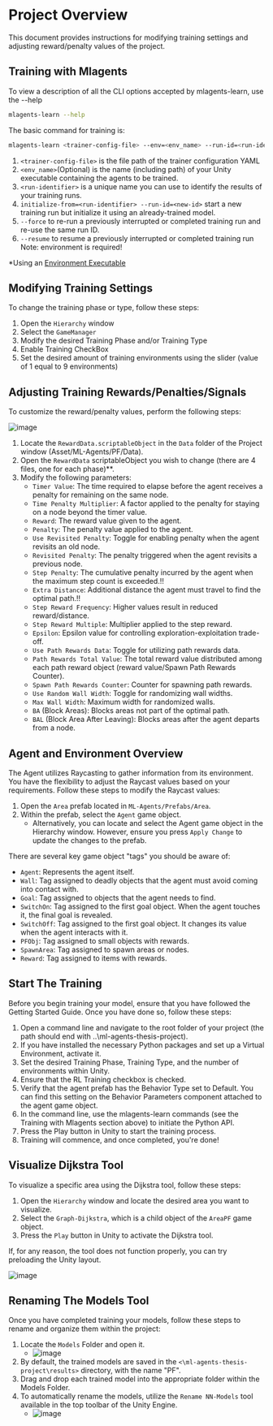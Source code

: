 # Project Overview


This document provides instructions for modifying training settings and adjusting reward/penalty values of the project.


## Training with Mlagents

To view a description of all the CLI options accepted by mlagents-learn, use the --help
```sh
mlagents-learn --help
```
The basic command for training is:
```sh
mlagents-learn <trainer-config-file> --env=<env_name> --run-id=<run-identifier>
```
1. ``<trainer-config-file>`` is the file path of the trainer configuration YAML
2. ``<env_name>``(Optional) is the name (including path) of your Unity executable containing the agents to be trained.
3. ``<run-identifier>`` is a unique name you can use to identify the results of your training runs.
4. ``initialize-from=<run-identifier> --run-id=<new-id>`` start a new training run but initialize it using an already-trained model.
5. ``--force`` to re-run a previously interrupted or completed training run and re-use the same run ID.
6. ``--resume`` to resume a previously interrupted or completed training run
Note: environment is required!

*Using an [Environment Executable](https://github.com/Unity-Technologies/ml-agents/blob/main/docs/Learning-Environment-Executable.md)


## Modifying Training Settings

To change the training phase or type, follow these steps:
  1. Open the ``Hierarchy`` window
  2. Select the ``GameManager``
  3. Modify the desired Training Phase and/or Training Type
  4. Enable Training CheckBox
  5. Set the desired amount of training environments using the slider (value of 1 equal to 9 environments)


## Adjusting Training Rewards/Penalties/Signals

To customize the reward/penalty values, perform the following steps:

![image](https://github.com/ChristosKrilisDev/ml-agents-thesis-project/assets/60070820/42fdaabc-0e39-4951-91bc-0ce907ab8c26)

1. Locate the ``RewardData.scriptableObject`` in the ``Data`` folder of the Project window (Asset/ML-Agents/PF/Data).
2. Open the ``RewardData`` scriptableObject you wish to change (there are 4 files, one for each phase)**.
3. Modify the following parameters:
	- ``Timer Value``: The time required to elapse before the agent receives a penalty for remaining on the same node.
	- ``Time Penalty Multiplier``: A factor applied to the penalty for staying on a node beyond the timer value.
	- ``Reward``: The reward value given to the agent.
	- ``Penalty``: The penalty value applied to the agent.
	- ``Use Revisited Penalty``: Toggle for enabling penalty when the agent revisits an old node.
	- ``Revisited Penalty``: The penalty triggered when the agent revisits a previous node.
	- ``Step Penalty``: The cumulative penalty incurred by the agent when the maximum step count is exceeded.!!
	- ``Extra Distance``: Additional distance the agent must travel to find the optimal path.!!
	- ``Step Reward Frequency``: Higher values result in reduced reward/distance.
	- ``Step Reward Multiple``: Multiplier applied to the step reward.
	- ``Epsilon``: Epsilon value for controlling exploration-exploitation trade-off.
	- ``Use Path Rewards Data``: Toggle for utilizing path rewards data.
	- ``Path Rewards Total Value``: The total reward value distributed among each path reward object (reward value/Spawn Path Rewards Counter).
	- ``Spawn Path Rewards Counter``: Counter for spawning path rewards.
	- ``Use Random Wall Width``: Toggle for randomizing wall widths.
	- ``Max Wall Width``: Maximum width for randomized walls.
	- ``BA`` (Block Areas): Blocks areas not part of the optimal path.
	- ``BAL`` (Block Area After Leaving): Blocks areas after the agent departs from a node.


## Agent and Environment Overview

The Agent utilizes Raycasting to gather information from its environment. You have the flexibility to adjust the Raycast values based on your requirements. Follow these steps to modify the Raycast values:

1. Open the ``Area`` prefab located in ``ML-Agents/Prefabs/Area``.
2. Within the prefab, select the ``Agent`` game object.
   - Alternatively, you can locate and select the Agent game object in the Hierarchy window. However, ensure you press ``Apply Change`` to update the changes to the prefab.


There are several key game object "tags" you should be aware of:

- ``Agent``: Represents the agent itself.
- ``Wall``: Tag assigned to deadly objects that the agent must avoid coming into contact with.
- ``Goal``: Tag assigned to objects that the agent needs to find.
- ``SwitchOn``: Tag assigned to the first goal object. When the agent touches it, the final goal is revealed.
- ``SwitchOff``: Tag assigned to the first goal object. It changes its value when the agent interacts with it.
- ``PFObj``: Tag assigned to small objects with rewards.
- ``SpawnArea``: Tag assigned to spawn areas or nodes.
- ``Reward``: Tag assigned to items with rewards.


## Start The Training

Before you begin training your model, ensure that you have followed the Getting Started Guide. 
Once you have done so, follow these steps:

1. Open a command line and navigate to the root folder of your project (the path should end with ..\ml-agents-thesis-project).
2. If you have installed the necessary Python packages and set up a Virtual Environment, activate it.
3. Set the desired Training Phase, Training Type, and the number of environments within Unity.
4. Ensure that the RL Training checkbox is checked.
5. Verify that the agent prefab has the Behavior Type set to Default. You can find this setting on the Behavior Parameters component attached to the agent game object.
6. In the command line, use the mlagents-learn commands (see the Training with Mlagents section above) to initiate the Python API.
7. Press the Play button in Unity to start the training process.
8. Training will commence, and once completed, you're done!


## Visualize Dijkstra Tool

To visualize a specific area using the Dijkstra tool, follow these steps:


1. Open the ``Hierarchy`` window and locate the desired area you want to visualize.
2. Select the ``Graph-Dijkstra``, which is a child object of the ``AreaPF`` game object.
3. Press the ``Play`` button in Unity to activate the Dijkstra tool.

If, for any reason, the tool does not function properly, you can try preloading the Unity layout.

![image](https://github.com/ChristosKrilisDev/ml-agents-thesis-project/assets/60070820/68206dce-4413-49b8-9dd2-f6c7e2a49f29)


## Renaming The Models Tool

Once you have completed training your models, follow these steps to rename and organize them within the project:
1. Locate the ``Models`` Folder and open it.
    - ![image](https://github.com/ChristosKrilisDev/ml-agents-thesis-project/assets/60070820/868093f9-006d-447d-8a53-aac8085091a8)
3. By default, the trained models are saved in the ``<\ml-agents-thesis-project\results>`` directory, with the name "PF".
4. Drag and drop each trained model into the appropriate folder within the Models Folder.
5. To automatically rename the models, utilize the ``Rename NN-Models`` tool available in the top toolbar of the Unity Engine.
    - ![image](https://github.com/ChristosKrilisDev/ml-agents-thesis-project/assets/60070820/112d979c-69e8-4849-ba68-2f3dc14bb5ef)



